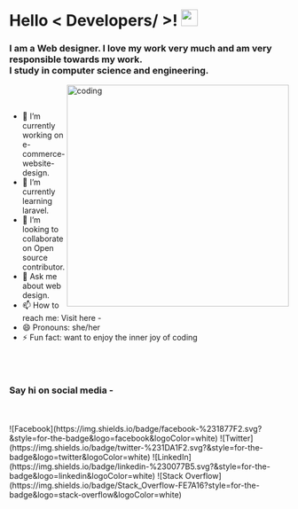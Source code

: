  <h1> Hello < Developers/ >! <img src = "https://raw.githubusercontent.com/MartinHeinz/MartinHeinz/master/wave.gif" width = 30px> </h1>
 <h3>I am a Web designer. I love my work very much and am very responsible towards my work.<br> I study in computer science and engineering.</h4> 
 <img align="right" alt="coding" width="400" src="https://img.freepik.com/free-vector/male-programmer-working-computer-office-wall-with-hanging-reminder-stickers-developer-creating-new-software-interface-coding-programming-system-administrator-designer-character_575670-1159.jpg?size=626&ext=jpg&ga=GA1.2.772650914.1673673636&semt=ais">
<br>


</br>
  
- 🔭 I’m currently working on e-commerce-website-design. <br>
- 🌱 I’m currently learning laravel.<br>
- 👯 I’m looking to collaborate on Open source contributor.<br> 
- 💬 Ask me about web design.<br> 
- 📫 How to reach me: Visit here -<br> 
- 😄 Pronouns: she/her<br> 
- ⚡ Fun fact: want to enjoy the inner joy of coding <br>
 

<br/>




<br/>
<h3>Say hi on social media -</h3>
<br>

</br>
![Facebook](https://img.shields.io/badge/facebook-%231877F2.svg?&style=for-the-badge&logo=facebook&logoColor=white)
![Twitter](https://img.shields.io/badge/twitter-%231DA1F2.svg?&style=for-the-badge&logo=twitter&logoColor=white)
![LinkedIn](https://img.shields.io/badge/linkedin-%230077B5.svg?&style=for-the-badge&logo=linkedin&logoColor=white)  
![Stack Overflow](https://img.shields.io/badge/Stack_Overflow-FE7A16?style=for-the-badge&logo=stack-overflow&logoColor=white)


 
